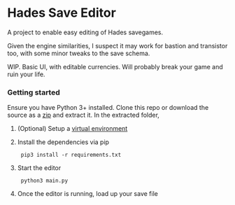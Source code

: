 # Hades Save Editor
A project to enable easy editing of Hades savegames.

Given the engine similarities, I suspect it may work for bastion and transistor too, with some minor tweaks to the save schema.

WIP. Basic UI, with editable currencies. Will probably break your game and ruin your life.


### Getting started

Ensure you have Python 3+ installed. Clone this repo or download the source as a [zip](https://github.com/zsennenga/hades_save_editor/archive/master.zip) and extract it. In the extracted folder,

1. (Optional) Setup a [virtual environment](https://packaging.python.org/guides/installing-using-pip-and-virtual-environments/#installing-pip)

2. Install the dependencies via pip

        pip3 install -r requirements.txt
    
3. Start the editor

        python3 main.py
4. Once the editor is running, load up your save file


